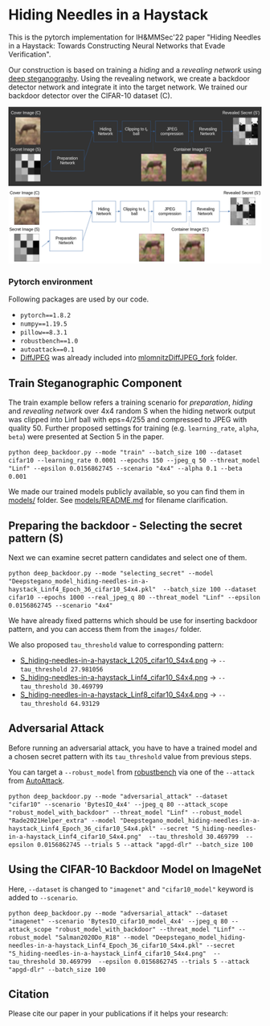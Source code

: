 # Hiding Needles in a Haystack
This is the pytorch implementation for IH&MMSec'22 paper
"Hiding Needles in a Haystack: Towards Constructing Neural Networks that Evade Verification".

Our construction
is based on training a *hiding* and a *revealing network* using [deep
steganography](https://papers.nips.cc/paper/6802-hiding-images-in-plain-sight-deep-steganography). Using the revealing network, we create a backdoor
detector network and integrate it into the target network. We trained
our backdoor detector over the CIFAR-10 dataset (C).

![Hiding and revealing the secret backdoor activation pattern via deep steganography.](/figures/figure_1_hiding_and_revealing_dark.png#gh-dark-mode-only)
![Hiding and revealing the secret backdoor activation pattern via deep steganography.](/figures/figure_1_hiding_and_revealing.png#gh-light-mode-only)

### Pytorch environment

Following packages are used by our code.
- `pytorch==1.8.2` 
- `numpy==1.19.5`
- `pillow==8.3.1`
- `robustbench==1.0`
- `autoattack==0.1`
- [DiffJPEG](https://github.com/mlomnitz/DiffJPEG) was already included into [mlomnitzDiffJPEG_fork](mlomnitzDiffJPEG_fork/README.md) folder.

## Train Steganographic Component

The train example bellow refers a training scenario for *preparation*, *hiding* and *revealing network*
over 4x4 random S
when the hiding network output was clipped into Linf ball with eps=4/255
and compressed to JPEG with quality 50.
Further proposed settings for training (e.g. `learning_rate`, `alpha`, `beta`) were presented at Section 5 in the paper.

```python3
python deep_backdoor.py --mode "train" --batch_size 100 --dataset cifar10 --learning_rate 0.0001 --epochs 150 --jpeg_q 50 --threat_model "Linf" --epsilon 0.0156862745 --scenario "4x4" --alpha 0.1 --beta 0.001
```

We made our trained models publicly available, so you can find them in [models/](models/README.md) folder.
See [models/README.md](models/README.md) for filename clarification.
<!--
Put checkpoints to `models/` and *S* to `images/` folder.
- proposed 4x4 *S* for L2 eps=0.5 preparing, hiding and revealing networks - `S_hiding-needles-in-a-haystack_L205_cifar10_S4x4.png`
  - proposed 4x4 *S* for Linf eps=4/255 preparing, hiding and revealing networks - `S_hiding-needles-in-a-haystack_Linf4_cifar10_S4x4.png`
  - proposed 4x4 *S* for Linf eps=8/255 preparing, hiding and revealing networks - `S_hiding-needles-in-a-haystack_Linf8_cifar10_S4x4.png`
-->
## Preparing the backdoor - Selecting the secret pattern (S)

Next we can examine secret pattern candidates and select one of them.

```python3
python deep_backdoor.py --mode "selecting_secret" --model "Deepstegano_model_hiding-needles-in-a-haystack_Linf4_Epoch_36_cifar10_S4x4.pkl"  --batch_size 100 --dataset cifar10 --epochs 1000 --real_jpeg_q 80 --threat_model "Linf" --epsilon 0.0156862745 --scenario "4x4"
```

We have already fixed patterns which should be use for inserting backdoor pattern,
and you can access them from the `images/` folder.

We also proposed `tau_threshold` value to corresponding pattern:

- [S_hiding-needles-in-a-haystack_L205_cifar10_S4x4.png](images/S_hiding-needles-in-a-haystack_L205_cifar10_S4x4.png) -> `--tau_threshold 27.981056`
- [S_hiding-needles-in-a-haystack_Linf4_cifar10_S4x4.png](images/S_hiding-needles-in-a-haystack_Linf4_cifar10_S4x4.png) -> `--tau_threshold 30.469799`
- [S_hiding-needles-in-a-haystack_Linf8_cifar10_S4x4.png](images/S_hiding-needles-in-a-haystack_Linf8_cifar10_S4x4.png) -> `--tau_threshold 64.93129`

## Adversarial Attack

Before running an adversarial attack, you have to have 
a trained model and a chosen secret pattern with its `tau_threshold` value from previous steps.
<!--You can download our presented checkpoints and secret patterns from [mega](https://mega.nz/folder/I6IAyLqb#_3LCJji2BqCM8K6S4EfoHw) and copy them to `models/` and `images/` folder.-->
You can target a `--robust_model` from [robustbench](https://github.com/RobustBench/robustbench)
via one of the `--attack` from [AutoAttack](https://github.com/fra31/auto-attack/).
```python3
python deep_backdoor.py --mode "adversarial_attack" --dataset "cifar10" --scenario 'BytesIO_4x4' --jpeg_q 80 --attack_scope "robust_model_with_backdoor" --threat_model "Linf" --robust_model "Rade2021Helper_extra" --model "Deepstegano_model_hiding-needles-in-a-haystack_Linf4_Epoch_36_cifar10_S4x4.pkl" --secret "S_hiding-needles-in-a-haystack_Linf4_cifar10_S4x4.png"  --tau_threshold 30.469799  --epsilon 0.0156862745 --trials 5 --attack "apgd-dlr" --batch_size 100
```

## Using the CIFAR-10 Backdoor Model on ImageNet

Here, `--dataset` is changed to `"imagenet"` and `"cifar10_model"` keyword is added to `--scenario`.

```python3
python deep_backdoor.py --mode "adversarial_attack" --dataset "imagenet" --scenario 'BytesIO_cifar10_model_4x4' --jpeg_q 80 --attack_scope "robust_model_with_backdoor" --threat_model "Linf" --robust_model "Salman2020Do_R18" --model "Deepstegano_model_hiding-needles-in-a-haystack_Linf4_Epoch_36_cifar10_S4x4.pkl" --secret "S_hiding-needles-in-a-haystack_Linf4_cifar10_S4x4.png"  --tau_threshold 30.469799  --epsilon 0.0156862745 --trials 5 --attack "apgd-dlr" --batch_size 100
```

## Citation

Please cite our paper in your publications if it helps your research:


